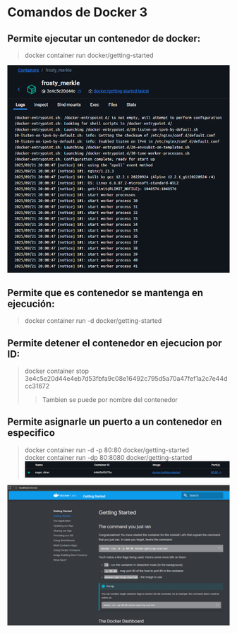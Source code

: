 # Comandos de Docker 3

## Permite ejecutar un contenedor de docker:
>   docker container run docker/getting-started

![alt text](../screenshots-Lesson-1/image2.png)

## Permite que es contenedor se mantenga en ejecución:
>   docker container run -d docker/getting-started

## Permite detener el contenedor en ejecucion por ID:
>   docker container stop 3e4c5e20d44e4eb7d53fbfa9c08e16492c795d5a70a47fef1a2c7e44dcc31672
> > Tambien se puede por nombre del contenedor

## Permite asignarle un puerto a un contenedor en especifico
> docker container run -d -p 80:80 docker/getting-started   
> docker container run -dp 80:8080 docker/getting-started   
![alt text](../screenshots-Lesson-1/image3.png)

![alt text](../screenshots-Lesson-1/image4.png)


